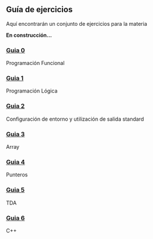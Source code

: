 ## Guía de ejercicios

Aquí encontrarán un conjunto de ejercicios para la materia

**En construcción...**

### [Guia 0][0]

Programación Funcional

### [Guia 1][7]

Programación Lógica

### [Guia 2][1]

Configuración de entorno y utilización de salida standard

### [Guia 3][2]

Array

### [Guia 4][3]

Punteros

### [Guia 5][4]

TDA

### [Guia 6][6]

C++

[0]: guiaFuncional/
[1]: guiaConfiguracion/
[2]: guiaArrays/
[3]: guiaPunteros/
[4]: guiaTDA/
[6]: guia06/
[7]: guiaLogica/

